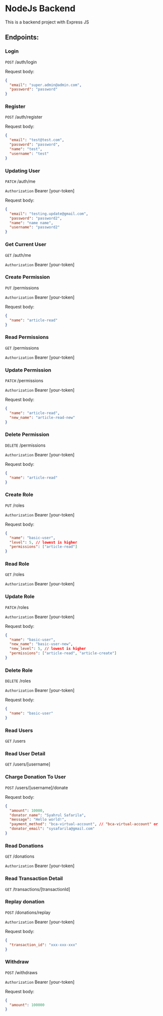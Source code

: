 # NodeJs Backend

This is a backend project with Express JS

## Endpoints:

### Login

`POST` /auth/login

Request body:

```json
{
  "email": "super.admin@admin.com",
  "password": "password"
}
```

### Register

`POST` /auth/register

Request body:

```json
{
  "email": "test@test.com",
  "password": "password",
  "name": "test",
  "username": "test"
}
```

### Updating User

`PATCH` /auth/me

`Authorization` Bearer [your-token]

Request body:

```json
{
  "email": "testing.update@gmail.com",
  "password": "password2",
  "name": "name name",
  "username": "password2"
}
```

### Get Current User

`GET` /auth/me

`Authorization` Bearer [your-token]

### Create Permission

`PUT` /permissions

`Authorization` Bearer [your-token]

Request body:

```json
{
  "name": "article-read"
}
```

### Read Permissions

`GET` /permissions

`Authorization` Bearer [your-token]

### Update Permission

`PATCH` /permissions

`Authorization` Bearer [your-token]

Request body:

```json
{
  "name": "article-read",
  "new_name": "article-read-new"
}
```

### Delete Permission

`DELETE` /permissions

`Authorization` Bearer [your-token]

Request body:

```json
{
  "name": "article-read"
}
```

### Create Role

`PUT` /roles

`Authorization` Bearer [your-token]

Request body:

```json
{
  "name": "basic-user",
  "level": 5, // lowest is higher
  "permissions": ["article-read"]
}
```

### Read Role

`GET` /roles

`Authorization` Bearer [your-token]

### Update Role

`PATCH` /roles

`Authorization` Bearer [your-token]

Request body:

```json
{
  "name": "basic-user",
  "new_name": "basic-user-new",
  "new_level": 5, // lowest is higher
  "permissions": ["article-read", "article-create"]
}
```

### Delete Role

`DELETE` /roles

`Authorization` Bearer [your-token]

Request body:

```json
{
  "name": "basic-user"
}
```

### Read Users

`GET` /users

### Read User Detail

`GET` /users/[username]

### Charge Donation To User

`POST` /users/[username]/donate

Request body:

```json
{
  "amount": 10000,
  "donator_name": "Syahrul Safarila",
  "message": "Hello world!",
  "payment_method": "bca-virtual-account", // "bca-virtual-account" or "qris"
  "donator_email": "sysafarila@gmail.com"
}
```

### Read Donations

`GET` /donations

`Authorization` Bearer [your-token]

### Read Transaction Detail

`GET` /transactions/[transactionId]

### Replay donation

`POST` /donations/replay

`Authorization` Bearer [your-token]

Request body:

```json
{
  "transaction_id": "xxx-xxx-xxx"
}
```

### Withdraw

`POST` /withdraws

`Authorization` Bearer [your-token]

Request body:

```json
{
  "amount": 100000
}
```
